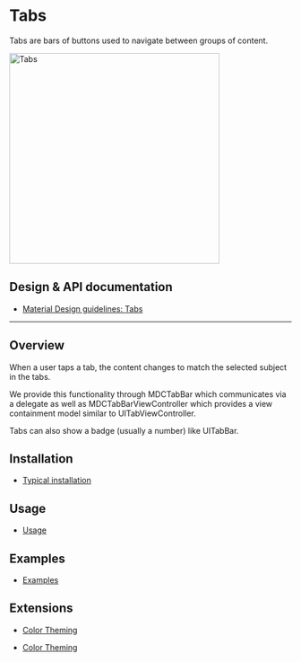 # Tabs

Tabs are bars of buttons used to navigate between groups of content.

<img src="docs/assets/tabs.png" alt="Tabs" width="375">

## Design & API documentation

* [Material Design guidelines: Tabs](https://material.io/go/design-tabs)

<!-- toc -->

- - -

## Overview

When a user taps a tab, the content changes to match the selected subject in the tabs.

We provide this functionality through MDCTabBar which communicates via a delegate as well as
MDCTabBarViewController which provides a view containment model similar to UITabViewController.

Tabs can also show a badge (usually a number) like UITabBar.

## Installation

- [Typical installation](../../../docs/component-installation.md)

## Usage

- [Usage](Usage.md)

## Examples

- [Examples](Examples.md)

## Extensions

- [Color Theming](color-theming.md)

- [Color Theming](typography-theming.md)
